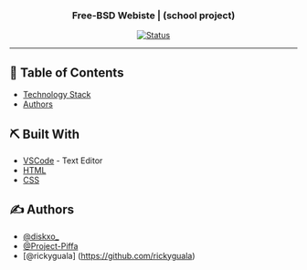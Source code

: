 <h3 align="center">Free-BSD Webiste | (school project)</h3>

<div align="center">

[![Status](https://img.shields.io/badge/status-active-success.svg)]()

</div>

---

## 📝 Table of Contents

- [Technology Stack](#tech_stack)
- [Authors](#authors)


## ⛏️ Built With <a name = "tech_stack"></a>

- [VSCode](https://code.visualstudio.com/) - Text Editor
- [HTML](https://upload.wikimedia.org/wikipedia/commons/thumb/6/61/HTML5_logo_and_wordmark.svg/512px-HTML5_logo_and_wordmark.svg.png) 
- [CSS](https://upload.wikimedia.org/wikipedia/commons/thumb/d/d5/CSS3_logo_and_wordmark.svg/800px-CSS3_logo_and_wordmark.svg.png)

## ✍️ Authors <a name = "authors"></a>

- [@diskxo_](https://github.com/diskxo)
- [@Project-Piffa](https://github.com/Project-Piffa)
- [@rickyguala] (https://github.com/rickyguala)
